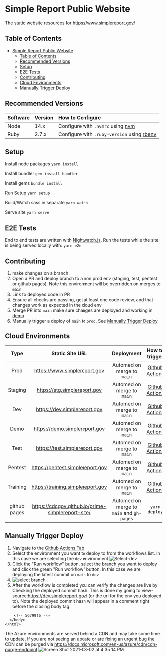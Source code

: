 # Simple Report Public Website

The static website resources for https://www.simplereport.gov/

## Table of Contents
- [Simple Report Public Website](#simple-report-public-website)
  - [Table of Contents](#table-of-contents)
  - [Recommended Versions](#recommended-versions)
  - [Setup](#setup)
  - [E2E Tests](#e2e-tests)
  - [Contributing](#contributing)
  - [Cloud Environments](#cloud-environments)
  - [Manually Trigger Deploy](#manually-trigger-deploy)

## Recommended Versions

| Software | Version | How to Configure |
| :- | :- | :- |
| Node | 14.x | Configure with `.nvmrc` using [nvm](https://github.com/nvm-sh/nvm) |
| Ruby | 2.7.x | Configure with `.ruby-version` using [rbenv](https://github.com/rbenv/rbenv) |

## Setup
Install node packages
`yarn install`

Install bundler
`gem install bundler`

Install gems
`bundle install`

Run Setup
`yarn setup`

Build/Watch sass in separate
`yarn watch`

Serve site
`yarn serve`

## E2E Tests
End to end tests are written with [Nightwatch.js](https://nightwatchjs.org/). Run the tests while the site is being served locally with:
`yarn e2e`

## Contributing
1. make changes on a branch
2. Open a PR and deploy branch to a non prod env (staging, test, pentest or github pages). Note this environment will be overridden on merges to `main`
3. Link to deployed code in PR
4. Ensure all checks are passing, get at least one code review, and that changes work as expected in the cloud env
5. Merge PR into `main` make sure changes are deployed and working in [demo](https://demo.simplereport.gov)
6. Manually trigger a deploy of `main` to `prod`. See [Manually Trigger Deploy](#manually-trigger-deploy)

## Cloud Environments
**Type**|**Static Site URL**|**Deployment**|**How to trigger**
:-----:|:-----:|:-----:|:-----:
Prod|https://www.simplereport.gov|Automed on merge to `main`|[Github Actions](#manually-trigger-deploy)
Staging|https://stg.simplereport.gov|Automed on merge to `main`|[Github Actions](#manually-trigger-deploy)
Dev|https://dev.simplereport.gov|Automed on merge to `main`|[Github Actions](#manually-trigger-deploy)
Demo|https://demo.simplereport.gov|Automed on merge to `main`|[Github Actions](#manually-trigger-deploy)
Test|https://test.simplereport.gov|Automed on merge to `main`|[Github Actions](#manually-trigger-deploy)
Pentest|https://pentest.simplereport.gov|Automed on merge to `main`|[Github Actions](#manually-trigger-deploy)
Training|https://training.simplereport.gov|Automed on merge to `main`|[Github Actions](#manually-trigger-deploy)
github pages|https://cdcgov.github.io/prime-simplereport-site/|Automed on merge to `main` and `gh-pages`|`yarn deploy`

## Manually Trigger Deploy

1. Navigate to the [Github Actions Tab](https://github.com/CDCgov/prime-simplereport-site/actions)
2. Select the environment you want to deploy to from the workflows list. In this case we are selecting the `dev` environment
![Select-dev](https://user-images.githubusercontent.com/53869143/108391209-78026280-71df-11eb-8cab-2d124f71627e.png)
1. Click the "Run workflow" button, select the branch you want to deploy and click the green "Run workflow" button. In this case we are deploying the latest commit on `main` to `dev`
2. ![select branch](https://user-images.githubusercontent.com/53869143/108391056-4c7f7800-71df-11eb-9d41-4c20fa5828e9.png)
3. After the workflow is completed you can verify the changes are live by Checking the deployed commit hash. This is done my going to view-source:https://dev.simplereport.gov/ (or the url for the env you deployed to). Note the deployed commit hash will appear in a comment right before the closing body tag.
```
    <!-- 56799f6 -->
  </body>
</html>
```

The Azure environments are served behind a CDN and may take some time to update. If you are not seeing an update or are fixing an urgent bug the CDN can be purged via https://docs.microsoft.com/en-us/azure/cdn/cdn-purge-endpoint
![Screen Shot 2021-03-02 at 4 35 14 PM](https://user-images.githubusercontent.com/53869143/109719316-7c7f3180-7b76-11eb-9dec-59d977850315.png)
